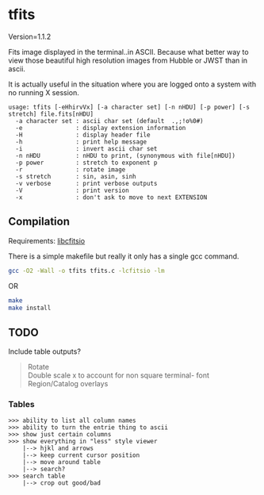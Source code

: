 # tfits

Version=1.1.2

Fits image displayed in the terminal..in ASCII. Because what better way to view those beautiful high resolution images from Hubble or JWST than in ascii.

It is actually useful in the situation where you are logged onto a system with no running X session.

```
usage: tfits [-eHhirvVx] [-a character set] [-n nHDU] [-p power] [-s stretch] file.fits[nHDU]
  -a character set : ascii char set (default  .,;!o%0#)
  -e               : display extension information
  -H               : display header file
  -h               : print help message
  -i               : invert ascii char set
  -n nHDU          : nHDU to print, (synonymous with file[nHDU])
  -p power         : stretch to exponent p
  -r               : rotate image
  -s stretch       : sin, asin, sinh
  -v verbose       : print verbose outputs
  -V               : print version
  -x               : don't ask to move to next EXTENSION
```

## Compilation

Requirements: [libcfitsio](https://heasarc.gsfc.nasa.gov/fitsio/)

There is a simple makefile but really it only has a single gcc command. 

```bash
gcc -O2 -Wall -o tfits tfits.c -lcfitsio -lm
```

OR

```bash
make
make install
```




## TODO

Include table outputs?

> Rotate 													
> Double scale x to account for non square terminal- font 	
> Region/Catalog overlays 

### Tables
	>>> ability to list all column names
	>>> ability to turn the entrie thing to ascii
	>>> show just certain columns
	>>> show everything in "less" style viewer
		|--> hjkl and arrows
		|--> keep current cursor position
		|--> move around table 
		|--> search?
	>>> search table
		|--> crop out good/bad
	


